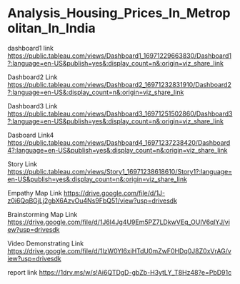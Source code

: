 

# Analysis_Housing_Prices_In_Metropolitan_In_India

dashboard1 link https://public.tableau.com/views/Dashboard1_16971229663830/Dashboard1?:language=en-US&publish=yes&:display_count=n&:origin=viz_share_link

Dashboard2 Link https://public.tableau.com/views/Dashboard2_16971232831910/Dashboard2?:language=en-US&:display_count=n&:origin=viz_share_link

Dashboard3 Link https://public.tableau.com/views/Dashboard3_16971251502860/Dashboard3?:language=en-US&publish=yes&:display_count=n&:origin=viz_share_link

Dasboard Link4 https://public.tableau.com/views/Dashboard4_16971237238420/Dashboard4?:language=en-US&publish=yes&:display_count=n&:origin=viz_share_link

Story Link https://public.tableau.com/views/Story1_16971238618610/Story1?:language=en-US&publish=yes&:display_count=n&:origin=viz_share_link

Empathy Map Link https://drive.google.com/file/d/1J-z0i6QqBGjLj2gbX6AzvOu4Ns9FbQ51/view?usp=drivesdk

Brainstorming Map Link https://drive.google.com/file/d/1J6l4Jg4U9Em5PZ7LDkwVEq_OUIV6qlYJ/view?usp=drivesdk

Video Demonstrating Link https://drive.google.com/file/d/1IzW0Yl6xiHTdU0mZwF0HDq0J8Z0xVrAG/view?usp=drivesdk

report link
https://1drv.ms/w/s!Ai6QTDgD-gbZb-H3ytLY_T8Hz48?e=PbD91c
